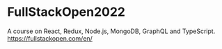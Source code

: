 # FullStackOpen2022
A course on React, Redux, Node.js, MongoDB, GraphQL and TypeScript.
https://fullstackopen.com/en/
